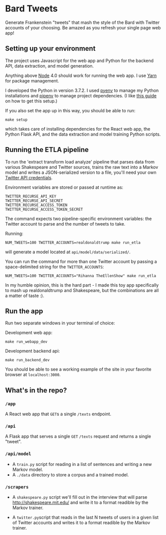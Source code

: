 # Bard Tweets

Generate Frankenstein "tweets" that mash the style of the Bard with Twitter accounts of your choosing. Be amazed as you refresh your single page web app!

## Setting up your environment

The project uses Javascript for the web app and Python for the backend API, data extraction, and model generation.

Anything above [Node](https://nodejs.org/en/download/) 4.0 should work for running the web app. I use [Yarn](https://yarnpkg.com/lang/en/docs/install/#mac-stable) for package management.

I developed the Python in version 3.7.2. I used [pyenv](https://github.com/pyenv/pyenv) to manage my Python installations and [pipenv](https://docs.pipenv.org/en/latest/install/) to manage project dependencies. (I like [this guide](https://hackernoon.com/reaching-python-development-nirvana-bb5692adf30c) on how to get this setup.)


If you also set the app up in this way, you should be able to run:

```
make setup
```

which takes care of installing dependencies for the React web app, the Python Flask API, and the data extraction and model training Python scripts.

## Running the ETLA pipeline

To run the 'extract transform load analyze' pipeline that parses data from various Shakespeare and Twitter sources, trains the raw text into a Markov model and writes a JSON-serialized version to a file, you'll need your own [Twitter API credentials](https://developer.twitter.com/en/apply-for-access.html).

Environment variables are stored or passed at runtime as: 

```
TWITTER_RECURSE_API_KEY
TWITTER_RECURSE_API_SECRET
TWITTER_RECURSE_ACCESS_TOKEN
TWITTER_RECURSE_ACCESS_TOKEN_SECRET
```


The command expects two pipeline-specific environment variables: the Twitter account to parse and the number of tweets to take.

Running:

```
NUM_TWEETS=100 TWITTER_ACCOUNTS=realdonaldtrump make run_etla
```

will generate a model located at `api/model/data/serialized/`.

You can run the command for more than one Twitter account by passing a space-delimited string for the `TWITTER_ACCOUNTS`:

```
NUM_TWEETS=100 TWITTER_ACCOUNTS="Rihanna TheEllenShow" make run_etla
```

In my humble opinion, this is the hard part - I made this toy app specifically to mash up realdonaldtrump and Shakespeare, but the combinations are all a matter of taste :).

## Run the app

Run two separate windows in your terminal of choice:

Development web app:
```
make run_webapp_dev
```

Development backend api:

```
make run_backend_dev
```

You should be able to see a working example of the site in your favorite browser at `localhost:3000`.

## What's in the repo?

### `/app`
A React web app that `GET`s a single `/texts` endpoint.

### `/api`
A Flask app that serves a single `GET` `/texts` request and returns a single "tweet".

### `/api/model`
* A `train.py` script for reading in a list of sentences and writing a new Markov model.
* A `./data` directory to store a corpus and a trained model.


### `/scrapers`

* A `shakespeare.py` script we'll fill out in the interview that will parse http://shakespeare.mit.edu/ and write it to a format readible by the Markov trainer.

* A `twitter.py`script that reads in the last N tweets of users in a given list of Twitter accounts and writes it to a format readible by the Markov trainer.
